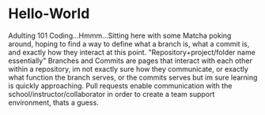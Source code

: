 # Hello-World
Adulting 101
Coding...Hmmm...Sitting here with some Matcha poking around, hoping to find a way to define what a branch is, what a commit is, and exactly how they interact at this point. 
"Repository+project/folder name essentially"
Branches and Commits are pages that interact with each other within a repository, im not exactly sure how they communicate, or exactly what function the branch serves, or the commits serves but im sure learning is quickly approaching.
Pull requests enable communication with the school/instructor/collaborator in order to create a team support environment,  thats a guess.
